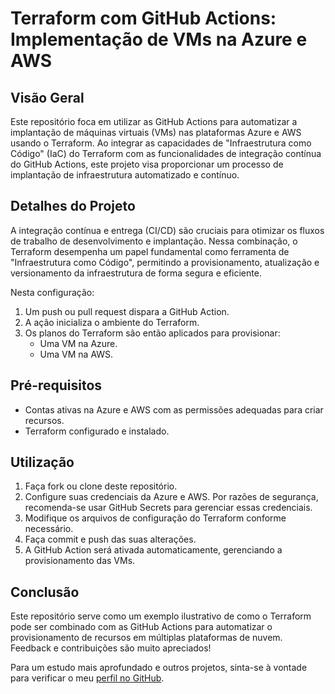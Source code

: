 <div>
  <h1>Terraform com GitHub Actions: Implementação de VMs na Azure e AWS</h1>
  <h2>Visão Geral</h2>
  <p>Este repositório foca em utilizar as GitHub Actions para automatizar a implantação de máquinas virtuais (VMs) nas
    plataformas Azure e AWS usando o Terraform. Ao integrar as capacidades de "Infraestrutura como Código" (IaC) do
    Terraform com as funcionalidades de integração contínua do GitHub Actions, este projeto visa proporcionar um
    processo de implantação de infraestrutura automatizado e contínuo.</p>
  <h2>Detalhes do Projeto</h2>
  <p>A integração contínua e entrega (CI/CD) são cruciais para otimizar os fluxos de trabalho de desenvolvimento e
    implantação. Nessa combinação, o Terraform desempenha um papel fundamental como ferramenta de "Infraestrutura como
    Código", permitindo a provisionamento, atualização e versionamento da infraestrutura de forma segura e eficiente.
  </p>
  <p>Nesta configuração:</p>
  <ol>
    <li>Um push ou pull request dispara a GitHub Action.</li>
    <li>A ação inicializa o ambiente do Terraform.</li>
    <li>Os planos do Terraform são então aplicados para provisionar:<ul>
        <li>Uma VM na Azure.</li>
        <li>Uma VM na AWS.</li>
      </ul>
    </li>
  </ol>
  <h2>Pré-requisitos</h2>
  <ul>
    <li>Contas ativas na Azure e AWS com as permissões adequadas para criar recursos.</li>
    <li>Terraform configurado e instalado.</li>
  </ul>
  <h2>Utilização</h2>
  <ol>
    <li>Faça fork ou clone deste repositório.</li>
    <li>Configure suas credenciais da Azure e AWS. Por razões de segurança, recomenda-se usar GitHub Secrets para
      gerenciar essas credenciais.</li>
    <li>Modifique os arquivos de configuração do Terraform conforme necessário.</li>
    <li>Faça commit e push das suas alterações.</li>
    <li>A GitHub Action será ativada automaticamente, gerenciando a provisionamento das VMs.</li>
  </ol>
  <h2>Conclusão</h2>
  <p>Este repositório serve como um exemplo ilustrativo de como o Terraform pode ser combinado com as GitHub Actions
    para automatizar o provisionamento de recursos em múltiplas plataformas de nuvem. Feedback e contribuições são muito
    apreciados!</p>
  <p>Para um estudo mais aprofundado e outros projetos, sinta-se à vontade para verificar o meu <a
      href="https://github.com/MessiasOli" target="_new">perfil no GitHub</a>.</p>
</div>